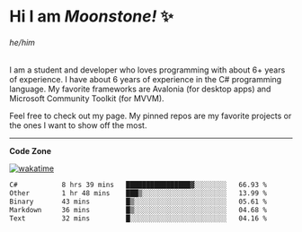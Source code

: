 
<!--
**MoonstoneStudios/MoonstoneStudios** is a ✨ _special_ ✨ repository because its `README.md` (this file) appears on your GitHub profile.

Here are some ideas to get you started:

- 🔭 I’m currently working on ...
- 🌱 I’m currently learning ...
- 👯 I’m looking to collaborate on ...
- 🤔 I’m looking for help with ...
- 💬 Ask me about ...
- 📫 How to reach me: ...
- 😄 Pronouns: ...
- ⚡ Fun fact: ...
-->

# Hi I am _Moonstone!_  ✨
###### he/him

I am a student and developer who loves programming with about 6+ years of experience. 
I have about 6 years of experience in the C# programming language. 
My favorite frameworks are Avalonia (for desktop apps) and Microsoft Community Toolkit (for MVVM).

Feel free to check out my page. My pinned repos are my favorite projects or the ones I want to show off the most. 

---

**Code Zone**


[![wakatime](https://wakatime.com/badge/user/35c755da-7226-42ef-89f9-892c03fbcf7e.svg?style=for-the-badge)](https://wakatime.com/@35c755da-7226-42ef-89f9-892c03fbcf7e)
<!--START_SECTION:waka-->

```txt
C#           8 hrs 39 mins   ████████████████▓░░░░░░░░   66.93 %
Other        1 hr 48 mins    ███▒░░░░░░░░░░░░░░░░░░░░░   13.99 %
Binary       43 mins         █▒░░░░░░░░░░░░░░░░░░░░░░░   05.61 %
Markdown     36 mins         █▒░░░░░░░░░░░░░░░░░░░░░░░   04.68 %
Text         32 mins         █░░░░░░░░░░░░░░░░░░░░░░░░   04.16 %
```

<!--END_SECTION:waka-->
